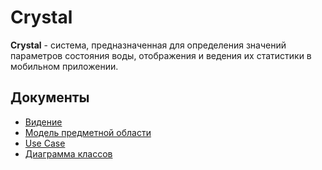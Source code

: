 # Crystal

**Crystal** - система, предназначенная для определения значений параметров состояния воды, отображения и ведения их статистики в мобильном приложении.

## Документы

- [Видение](https://github.com/MaxZ07/Crystal/blob/master/Vision.md)
- [Модель предметной области](https://github.com/MaxZ07/Crystal/blob/master/DomainModel.pdf)
- [Use Case](https://github.com/MaxZ07/Crystal/blob/master/UseCase.png)
- [Диаграмма классов](https://github.com/MaxZ07/Crystal/blob/master/ClassDiagram.png)
